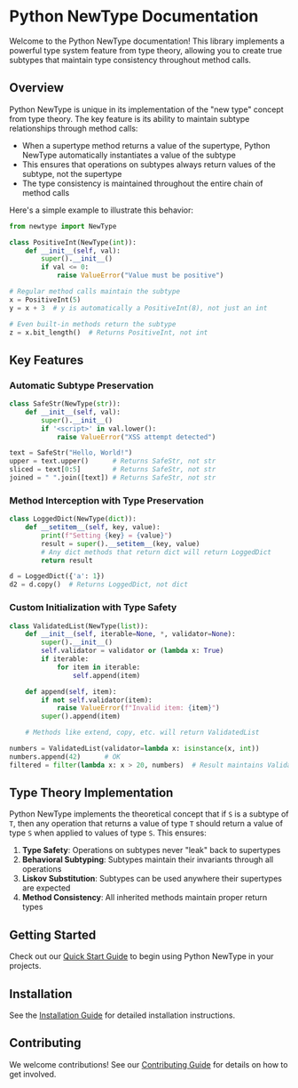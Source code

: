 # Python NewType Documentation

Welcome to the Python NewType documentation! This library implements a powerful type system feature from type theory, allowing you to create true subtypes that maintain type consistency throughout method calls.

## Overview

Python NewType is unique in its implementation of the "new type" concept from type theory. The key feature is its ability to maintain subtype relationships through method calls:

- When a supertype method returns a value of the supertype, Python NewType automatically instantiates a value of the subtype
- This ensures that operations on subtypes always return values of the subtype, not the supertype
- The type consistency is maintained throughout the entire chain of method calls

Here's a simple example to illustrate this behavior:

```python
from newtype import NewType

class PositiveInt(NewType(int)):
    def __init__(self, val):
        super().__init__()
        if val <= 0:
            raise ValueError("Value must be positive")

# Regular method calls maintain the subtype
x = PositiveInt(5)
y = x + 3  # y is automatically a PositiveInt(8), not just an int

# Even built-in methods return the subtype
z = x.bit_length()  # Returns PositiveInt, not int
```

## Key Features

### Automatic Subtype Preservation
```python
class SafeStr(NewType(str)):
    def __init__(self, val):
        super().__init__()
        if '<script>' in val.lower():
            raise ValueError("XSS attempt detected")

text = SafeStr("Hello, World!")
upper = text.upper()      # Returns SafeStr, not str
sliced = text[0:5]        # Returns SafeStr, not str
joined = " ".join([text]) # Returns SafeStr, not str
```

### Method Interception with Type Preservation
```python
class LoggedDict(NewType(dict)):
    def __setitem__(self, key, value):
        print(f"Setting {key} = {value}")
        result = super().__setitem__(key, value)
        # Any dict methods that return dict will return LoggedDict
        return result

d = LoggedDict({'a': 1})
d2 = d.copy()  # Returns LoggedDict, not dict
```

### Custom Initialization with Type Safety
```python
class ValidatedList(NewType(list)):
    def __init__(self, iterable=None, *, validator=None):
        super().__init__()
        self.validator = validator or (lambda x: True)
        if iterable:
            for item in iterable:
                self.append(item)

    def append(self, item):
        if not self.validator(item):
            raise ValueError(f"Invalid item: {item}")
        super().append(item)

    # Methods like extend, copy, etc. will return ValidatedList

numbers = ValidatedList(validator=lambda x: isinstance(x, int))
numbers.append(42)      # OK
filtered = filter(lambda x: x > 20, numbers)  # Result maintains ValidatedList type
```

## Type Theory Implementation

Python NewType implements the theoretical concept that if `S` is a subtype of `T`, then any operation that returns a value of type `T` should return a value of type `S` when applied to values of type `S`. This ensures:

1. **Type Safety**: Operations on subtypes never "leak" back to supertypes
2. **Behavioral Subtyping**: Subtypes maintain their invariants through all operations
3. **Liskov Substitution**: Subtypes can be used anywhere their supertypes are expected
4. **Method Consistency**: All inherited methods maintain proper return types

## Getting Started

Check out our [Quick Start Guide](getting-started/quickstart.md) to begin using Python NewType in your projects.

## Installation

See the [Installation Guide](getting-started/installation.md) for detailed installation instructions.

## Contributing

We welcome contributions! See our [Contributing Guide](development/contributing.md) for details on how to get involved.
